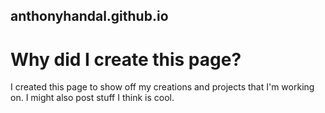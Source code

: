 ## anthonyhandal.github.io

# **Why did I create this page?**
I created this page to show off my creations and projects that I'm working on. I might also post stuff I think is cool.
